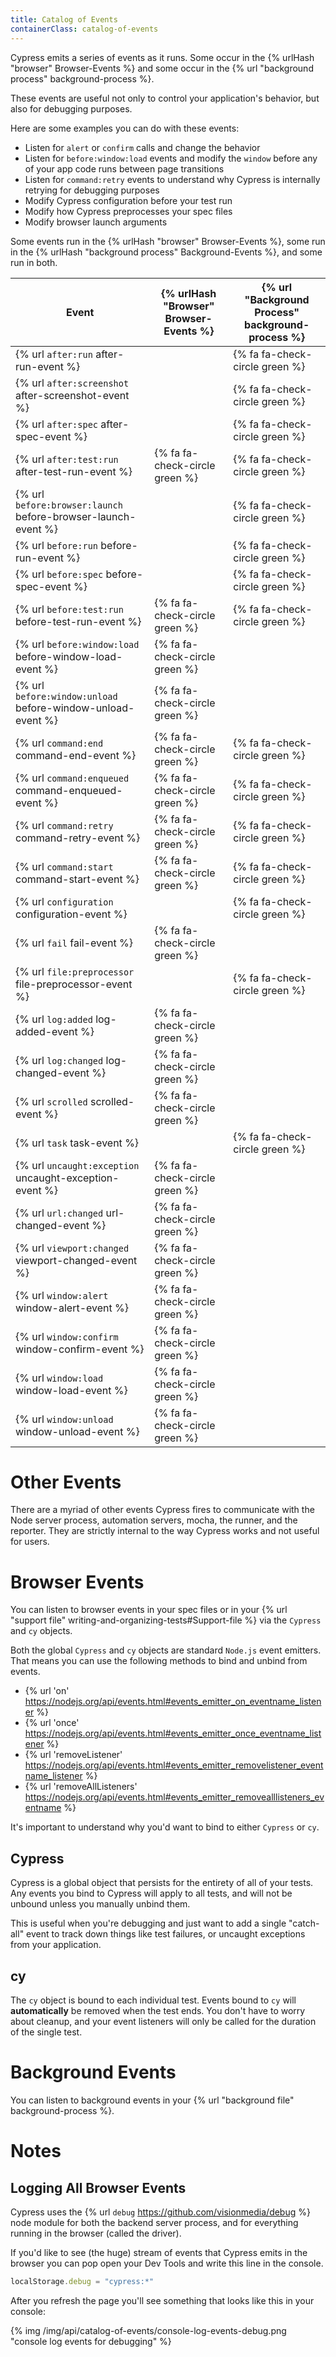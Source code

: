 ```yaml
---
title: Catalog of Events
containerClass: catalog-of-events
---
```


Cypress emits a series of events as it runs. Some occur in the {% urlHash "browser" Browser-Events %} and some occur in the {% url "background process" background-process %}.

These events are useful not only to control your application's behavior, but also for debugging purposes.

Here are some examples you can do with these events:

- Listen for `alert` or `confirm` calls and change the behavior
- Listen for `before:window:load` events and modify the `window` before any of your app code runs between page transitions
- Listen for `command:retry` events to understand why Cypress is internally retrying for debugging purposes
- Modify Cypress configuration before your test run
- Modify how Cypress preprocesses your spec files
- Modify browser launch arguments

Some events run in the {% urlHash "browser" Browser-Events %}, some run in the {% urlHash "background process" Background-Events %}, and some run in both.

Event | {% urlHash "Browser" Browser-Events %} | {% url "Background Process" background-process %}
--- | --- | ---
{% url `after:run` after-run-event %} | | {% fa fa-check-circle green %}
{% url `after:screenshot` after-screenshot-event %} | | {% fa fa-check-circle green %}
{% url `after:spec` after-spec-event %} | | {% fa fa-check-circle green %}
{% url `after:test:run` after-test-run-event %} | {% fa fa-check-circle green %} | {% fa fa-check-circle green %}
{% url `before:browser:launch` before-browser-launch-event %} | | {% fa fa-check-circle green %}
{% url `before:run` before-run-event %} | | {% fa fa-check-circle green %}
{% url `before:spec` before-spec-event %} | | {% fa fa-check-circle green %}
{% url `before:test:run` before-test-run-event %} | {% fa fa-check-circle green %} | {% fa fa-check-circle green %}
{% url `before:window:load` before-window-load-event %} | {% fa fa-check-circle green %} |
{% url `before:window:unload` before-window-unload-event %} | {% fa fa-check-circle green %} |
{% url `command:end` command-end-event %} | {% fa fa-check-circle green %} | {% fa fa-check-circle green %}
{% url `command:enqueued` command-enqueued-event %} | {% fa fa-check-circle green %} | {% fa fa-check-circle green %}
{% url `command:retry` command-retry-event %} | {% fa fa-check-circle green %} | {% fa fa-check-circle green %}
{% url `command:start` command-start-event %} | {% fa fa-check-circle green %} | {% fa fa-check-circle green %}
{% url `configuration` configuration-event %} | | {% fa fa-check-circle green %}
{% url `fail` fail-event %} | {% fa fa-check-circle green %} |
{% url `file:preprocessor` file-preprocessor-event %} | | {% fa fa-check-circle green %}
{% url `log:added` log-added-event %} | {% fa fa-check-circle green %} |
{% url `log:changed` log-changed-event %} | {% fa fa-check-circle green %} |
{% url `scrolled` scrolled-event %} | {% fa fa-check-circle green %} |
{% url `task` task-event %} | | {% fa fa-check-circle green %}
{% url `uncaught:exception` uncaught-exception-event %} | {% fa fa-check-circle green %} |
{% url `url:changed` url-changed-event %} | {% fa fa-check-circle green %} |
{% url `viewport:changed` viewport-changed-event %} | {% fa fa-check-circle green %} |
{% url `window:alert` window-alert-event %} | {% fa fa-check-circle green %} |
{% url `window:confirm` window-confirm-event %} | {% fa fa-check-circle green %} |
{% url `window:load` window-load-event %} | {% fa fa-check-circle green %} |
{% url `window:unload` window-unload-event %} | {% fa fa-check-circle green %} |

# Other Events

There are a myriad of other events Cypress fires to communicate with the Node server process, automation servers, mocha, the runner, and the reporter. They are strictly internal to the way Cypress works and not useful for users.

# Browser Events

You can listen to browser events in your spec files or in your {% url "support file" writing-and-organizing-tests#Support-file %} via the `Cypress` and `cy` objects.

Both the global `Cypress` and `cy` objects are standard `Node.js` event emitters. That means you can use the following methods to bind and unbind from events.

- {% url 'on' https://nodejs.org/api/events.html#events_emitter_on_eventname_listener %}
- {% url 'once' https://nodejs.org/api/events.html#events_emitter_once_eventname_listener %}
- {% url 'removeListener' https://nodejs.org/api/events.html#events_emitter_removelistener_eventname_listener %}
- {% url 'removeAllListeners' https://nodejs.org/api/events.html#events_emitter_removealllisteners_eventname %}

It's important to understand why you'd want to bind to either `Cypress` or `cy`.

## Cypress

Cypress is a global object that persists for the entirety of all of your tests. Any events you bind to Cypress will apply to all tests, and will not be unbound unless you manually unbind them.

This is useful when you're debugging and just want to add a single "catch-all" event to track down things like test failures, or uncaught exceptions from your application.

## cy

The `cy` object is bound to each individual test. Events bound to `cy` will **automatically** be removed when the test ends. You don't have to worry about cleanup, and your event listeners will only be called for the duration of the single test.

# Background Events

You can listen to background events in your {% url "background file" background-process %}.

# Notes

## Logging All Browser Events

Cypress uses the {% url `debug` https://github.com/visionmedia/debug %} node module for both the backend server process, and for everything running in the browser (called the driver).

If you'd like to see (the huge) stream of events that Cypress emits in the browser you can pop open your Dev Tools and write this line in the console.

```javascript
localStorage.debug = "cypress:*"
```

After you refresh the page you'll see something that looks like this in your console:

{% img /img/api/catalog-of-events/console-log-events-debug.png "console log events for debugging" %}
